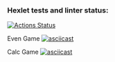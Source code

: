 ### Hexlet tests and linter status:
[![Actions Status](https://github.com/pgorun/frontend-project-lvl1/workflows/hexlet-check/badge.svg)](https://github.com/pgorun/frontend-project-lvl1/actions)

Even Game
[![asciicast](https://asciinema.org/a/onCcwiZ6Wobh0ZhBZEaC2ucQR.svg)](https://asciinema.org/a/onCcwiZ6Wobh0ZhBZEaC2ucQR)

Calc Game
[![asciicast](https://asciinema.org/a/rqU5mqClA8pk4N5Q7HnYzY2NX.svg)](https://asciinema.org/a/rqU5mqClA8pk4N5Q7HnYzY2NX)
